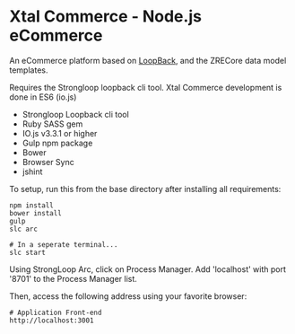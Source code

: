 # Xtal Commerce - Node.js eCommerce

An eCommerce platform based on [LoopBack](http://loopback.io), and the ZRECore data model templates.

Requires the Strongloop loopback cli tool. Xtal Commerce development is done in ES6 (io.js)

- Strongloop Loopback cli tool
- Ruby SASS gem
- IO.js v3.3.1 or higher
- Gulp npm package
- Bower
- Browser Sync
- jshint

To setup, run this from the base directory after installing all requirements:

```
npm install
bower install
gulp
slc arc

# In a seperate terminal...
slc start
```

Using StrongLoop Arc, click on Process Manager. Add 'localhost' with port '8701' to 
the Process Manager list.

Then, access the following address using your favorite browser:

```
# Application Front-end
http://localhost:3001
```